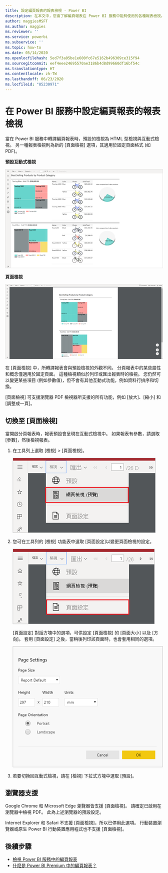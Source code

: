 ```yaml
---
title: 設定編頁報表的報表檢視 - Power BI
description: 在本文中，您會了解編頁報表在 Power BI 服務中能夠使用的各種報表檢視。
author: maggiesMSFT
ms.author: maggies
ms.reviewer: ''
ms.service: powerbi
ms.subservice: ''
ms.topic: how-to
ms.date: 05/14/2020
ms.openlocfilehash: 5ed7f3a05be1e600fc67e5162b496309ce315f94
ms.sourcegitcommit: eef4eee24695570ae3186b4d8d99660df16bf54c
ms.translationtype: HT
ms.contentlocale: zh-TW
ms.lasthandoff: 06/23/2020
ms.locfileid: "85230971"
---
```

# <a name="set-report-views-for-paginated-reports-in-the-power-bi-service"></a>在 Power BI 服務中設定編頁報表的報表檢視

當在 Power BI 服務中轉譯編頁報表時，預設的檢視為 HTML 型檢視與互動式檢視。 另一種報表檢視則為新的 [頁面檢視] 選項，其適用於固定頁面格式 (如 PDF)。

**預設互動式檢視**

![預設檢視](media/page-view/power-bi-paginated-default-view.png)

**頁面檢視**

![頁面檢視](media/page-view/power-bi-paginated-page-view.png)

在 [頁面檢視] 中，所轉譯報表會與預設檢視的外觀不同。 分頁報表中的某些屬性和概念僅適用於固定頁面。 這種檢視類似於列印或匯出報表時的檢視。 您仍然可以變更某些項目 (例如參數值)，但不會有其他互動式功能，例如資料行排序和切換。

[頁面檢視] 可支援瀏覽器 PDF 檢視器所支援的所有功能，例如 [放大]、[縮小] 和 [調整成一頁]。

## <a name="switch-to-page-view"></a>切換至 [頁面檢視]

當開啟分頁報表時，報表預設會呈現在互動式檢視中。 如果報表有參數，請選取 [參數]，然後檢視報表。

1. 在工具列上選取 [檢視] > [頁面檢視]。

    ![切換至 [頁面檢視]](media/page-view/power-bi-paginated-page-view-dropdown.png)

2. 您可在工具列的 [檢視] 功能表中選取 [頁面設定]以變更頁面檢視的設定。 

    ![選取 [頁面設定]](media/page-view/power-bi-paginated-page-settings-dropdown.png)
    
    [頁面設定] 對話方塊中的選項，可供設定 [頁面檢視] 的 [頁面大小] 以及 [方向]。 套用 [頁面設定] 之後，當稍後列印該頁面時，也會套用相同的選項。
   
    ![[頁面設定] 對話方塊](media/page-view/power-bi-paginated-page-settings-dialog.png)

3. 若要切換回互動式檢視，請在 [檢視] 下拉式方塊中選取 [預設]。

## <a name="browser-support"></a>瀏覽器支援

Google Chrome 和 Microsoft Edge 瀏覽器皆支援 [頁面檢視]。 請確定已啟用在瀏覽器中檢視 PDF。 此為上述瀏覽器的預設設定。

Internet Explorer 和 Safari 不支援 [頁面檢視]，所以已停用此選項。 行動裝置瀏覽器或原生 Power BI 行動裝置應用程式也不支援 [頁面檢視]。  


## <a name="next-steps"></a>後續步驟

- [檢視 Power BI 服務中的編頁報表](../consumer/paginated-reports-view-power-bi-service.md)
- [什麼是 Power BI Premium 中的編頁報表？](paginated-reports-report-builder-power-bi.md)
